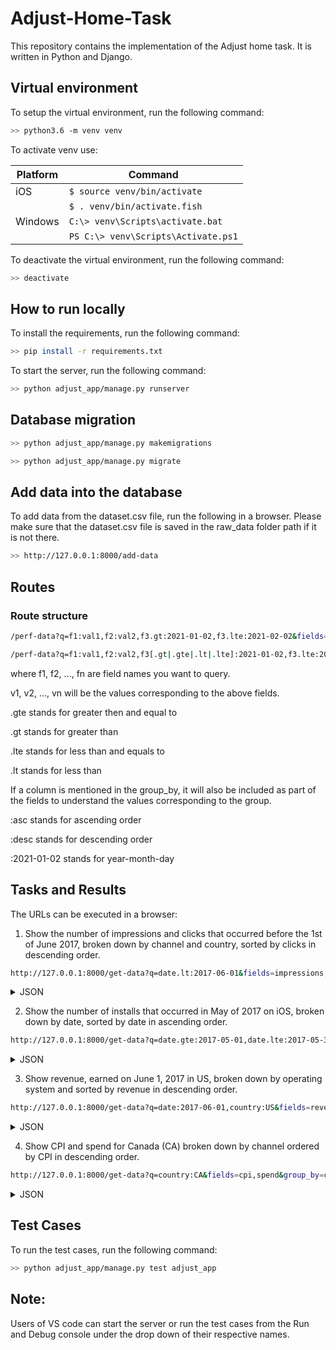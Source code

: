 # Adjust-Home-Task
This repository contains the implementation of the Adjust home task. It is written in Python and Django.

## Virtual environment

To setup the virtual environment, run the following command:

```bash
>> python3.6 -m venv venv
```

To activate venv use:

|Platform   |Command                                  |
|-----------|-----------------------------------------|
|iOS        |```$ source venv/bin/activate```         |
|           |```$ . venv/bin/activate.fish```         |
|Windows    |```C:\> venv\Scripts\activate.bat```     |
|           |```PS C:\> venv\Scripts\Activate.ps1```  |


To deactivate the virtual environment, run the following command:

```bash
>> deactivate
```

## How to run locally

To install the requirements, run the following command:

```bash
>> pip install -r requirements.txt
```

To start the server, run the following command:

```bash
>> python adjust_app/manage.py runserver
```

## Database migration

```bash
>> python adjust_app/manage.py makemigrations

>> python adjust_app/manage.py migrate
```

## Add data into the database

To add data from the dataset.csv file, run the following in a browser. Please make sure that the dataset.csv file is saved in the raw_data folder path if it is not there.

```bash
>> http://127.0.0.1:8000/add-data
```

## Routes

### Route structure

```bash
/perf-data?q=f1:val1,f2:val2,f3.gt:2021-01-02,f3.lte:2021-02-02&fields=f1,f2,f3&group_by=f1,f2&sort_by=f1,f2:desc

/perf-data?q=f1:val1,f2:val2,f3[.gt|.gte|.lt|.lte]:2021-01-02,f3.lte:2021-02-02&fields=f1,f2,f3&group_by=f1,f2&sort_by=f1,f2[:asc|:desc]
```

where f1, f2, ..., fn are field names you want to query.

v1, v2, ..., vn will be the values corresponding to the above fields.

.gte stands for greater then and equal to

.gt stands for greater than

.lte stands for less than and equals to

.lt stands for less than

If a column is mentioned in the group_by, it will also be included as part of the fields to understand the values corresponding to the group.

:asc stands for ascending order

:desc stands for descending order

:2021-01-02 stands for year-month-day
## Tasks and Results

The URLs can be executed in a browser:

1. Show the number of impressions and clicks that occurred before the 1st of June 2017, broken down by channel and country, sorted by clicks in descending order.

```bash
http://127.0.0.1:8000/get-data?q=date.lt:2017-06-01&fields=impressions,clicks&group_by=channel,country&sort_by=clicks:desc
```

<details>
<summary>JSON</summary>

```json
[
    {
        "impressions": 498861,
        "clicks": 12277,
        "channel": "adcolony",
        "country": "US"
    },
    {
        "impressions": 347554,
        "clicks": 10738,
        "channel": "apple_search_ads",
        "country": "US"
    },
    {
        "impressions": 249197,
        "clicks": 8831,
        "channel": "vungle",
        "country": "GB"
    },
    {
        "impressions": 249618,
        "clicks": 7440,
        "channel": "vungle",
        "country": "US"
    },
    {
        "impressions": 201584,
        "clicks": 6888,
        "channel": "unityads",
        "country": "US"
    },
    {
        "impressions": 198077,
        "clicks": 5884,
        "channel": "google",
        "country": "US"
    },
    {
        "impressions": 200901,
        "clicks": 5851,
        "channel": "facebook",
        "country": "DE"
    },
    {
        "impressions": 149110,
        "clicks": 4437,
        "channel": "chartboost",
        "country": "US"
    },
    {
        "impressions": 148999,
        "clicks": 4357,
        "channel": "unityads",
        "country": "GB"
    },
    {
        "impressions": 99655,
        "clicks": 3919,
        "channel": "chartboost",
        "country": "GB"
    },
    {
        "impressions": 100441,
        "clicks": 3876,
        "channel": "google",
        "country": "GB"
    },
    {
        "impressions": 99892,
        "clicks": 3478,
        "channel": "apple_search_ads",
        "country": "GB"
    },
    {
        "impressions": 98886,
        "clicks": 3402,
        "channel": "unityads",
        "country": "CA"
    },
    {
        "impressions": 99130,
        "clicks": 3342,
        "channel": "facebook",
        "country": "US"
    },
    {
        "impressions": 99532,
        "clicks": 3042,
        "channel": "google",
        "country": "FR"
    },
    {
        "impressions": 100149,
        "clicks": 2962,
        "channel": "chartboost",
        "country": "FR"
    },
    {
        "impressions": 99203,
        "clicks": 2888,
        "channel": "facebook",
        "country": "GB"
    },
    {
        "impressions": 49468,
        "clicks": 1967,
        "channel": "apple_search_ads",
        "country": "DE"
    },
    {
        "impressions": 99431,
        "clicks": 1943,
        "channel": "chartboost",
        "country": "DE"
    },
    {
        "impressions": 50804,
        "clicks": 1541,
        "channel": "unityads",
        "country": "DE"
    },
    {
        "impressions": 49803,
        "clicks": 1480,
        "channel": "facebook",
        "country": "FR"
    },
    {
        "impressions": 49316,
        "clicks": 1477,
        "channel": "chartboost",
        "country": "CA"
    },
    {
        "impressions": 49780,
        "clicks": 1459,
        "channel": "google",
        "country": "CA"
    },
    {
        "impressions": 49974,
        "clicks": 1441,
        "channel": "facebook",
        "country": "CA"
    },
    {
        "impressions": 47202,
        "clicks": 476,
        "channel": "google",
        "country": "DE"
    }
]
```

</details>

2. Show the number of installs that occurred in May of 2017 on iOS, broken down by date, sorted by date in ascending order.

```bash
http://127.0.0.1:8000/get-data?q=date.gte:2017-05-01,date.lte:2017-05-31,operating_system:ios&fields=installs&group_by=date&sort_by=date
```

<details>
<summary>JSON</summary>

```json
[
    {
        "installs": 755,
        "date": "2017-05-17"
    },
    {
        "installs": 765,
        "date": "2017-05-18"
    },
    {
        "installs": 745,
        "date": "2017-05-19"
    },
    {
        "installs": 816,
        "date": "2017-05-20"
    },
    {
        "installs": 751,
        "date": "2017-05-21"
    },
    {
        "installs": 781,
        "date": "2017-05-22"
    },
    {
        "installs": 813,
        "date": "2017-05-23"
    },
    {
        "installs": 789,
        "date": "2017-05-24"
    },
    {
        "installs": 875,
        "date": "2017-05-25"
    },
    {
        "installs": 725,
        "date": "2017-05-26"
    },
    {
        "installs": 712,
        "date": "2017-05-27"
    },
    {
        "installs": 664,
        "date": "2017-05-28"
    },
    {
        "installs": 752,
        "date": "2017-05-29"
    },
    {
        "installs": 762,
        "date": "2017-05-30"
    },
    {
        "installs": 685,
        "date": "2017-05-31"
    }
]
```

</details>

3. Show revenue, earned on June 1, 2017 in US, broken down by operating system and sorted by revenue in descending order.

```bash
http://127.0.0.1:8000/get-data?q=date:2017-06-01,country:US&fields=revenue&group_by=operating_system&sort_by=revenue:desc
```

<details>
<summary>JSON</summary>

```json
[
    {
        "revenue": 1205.21,
        "operating_system": "android"
    },
    {
        "revenue": 398.87,
        "operating_system": "ios"
    }
]
```

</details>


4. Show CPI and spend for Canada (CA) broken down by channel ordered by CPI in descending order.

```bash
http://127.0.0.1:8000/get-data?q=country:CA&fields=cpi,spend&group_by=channel&sort_by=cpi:desc
```
<details>
<summary>JSON</summary>

```json
[
    {
        "cpi": 2.07,
        "spend": 1164,
        "channel": "facebook"
    },
    {
        "cpi": 2,
        "spend": 1274,
        "channel": "chartboost"
    },
    {
        "cpi": 2,
        "spend": 2642,
        "channel": "unityads"
    },
    {
        "cpi": 1.74,
        "spend": 999.9,
        "channel": "google"
    }
]
```
</details>

## Test Cases

To run the test cases, run the following command:

```bash
>> python adjust_app/manage.py test adjust_app
```

## Note:
Users of VS code can start the server or run the test cases from the Run and Debug console under the drop down of their respective names.
